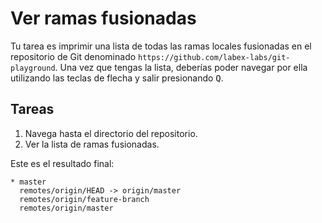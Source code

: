 # Ver ramas fusionadas

Tu tarea es imprimir una lista de todas las ramas locales fusionadas en el repositorio de Git denominado `https://github.com/labex-labs/git-playground`. Una vez que tengas la lista, deberías poder navegar por ella utilizando las teclas de flecha y salir presionando <kbd>Q</kbd>.

## Tareas

1. Navega hasta el directorio del repositorio.
2. Ver la lista de ramas fusionadas.

Este es el resultado final:

```
* master
  remotes/origin/HEAD -> origin/master
  remotes/origin/feature-branch
  remotes/origin/master
```
